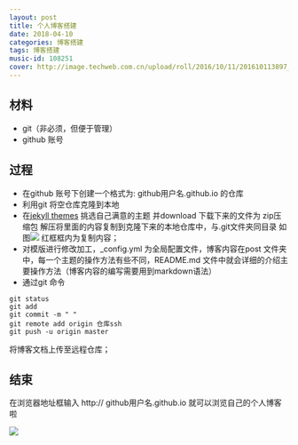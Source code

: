 ```yaml
---
layout: post
title: 个人博客搭建
date: 2018-04-10
categories: 博客搭建
tags: 博客搭建
music-id: 108251
cover: http://image.techweb.com.cn/upload/roll/2016/10/11/201610113897_1033.jpg
---
```


## 材料
* git（非必须，但便于管理）
* github 账号

## 过程
* 在github 账号下创建一个格式为: github用户名.github.io 的仓库
* 利用git 将空仓库克隆到本地
* 在[jekyll themes](http://jekyllthemes.org/)  挑选自己满意的主题 并download
下载下来的文件为 zip压缩包
解压将里面的内容复制到克隆下来的本地仓库中，与.git文件夹同目录
如图![](https://upload-images.jianshu.io/upload_images/8980525-e2e65ee052baf4e5.png?imageMogr2/auto-orient/strip%7CimageView2/2/w/1240)
红框框内为复制内容；
* 对模版进行修改加工，_config.yml 为全局配置文件，博客内容在post 文件夹中，每一个主题的操作方法有些不同，README.md 文件中就会详细的介绍主要操作方法（博客内容的编写需要用到markdown语法）
* 通过git 命令
```
git status 
git add
git commit -m " "
git remote add origin 仓库ssh
git push -u origin master
```
将博客文档上传至远程仓库；

## 结束
在浏览器地址框输入 http:// github用户名.github.io 就可以浏览自己的个人博客啦

![](https://upload-images.jianshu.io/upload_images/8980525-c386aa041ddf2b76.jpg?imageMogr2/auto-orient/strip%7CimageView2/2/w/1240)

